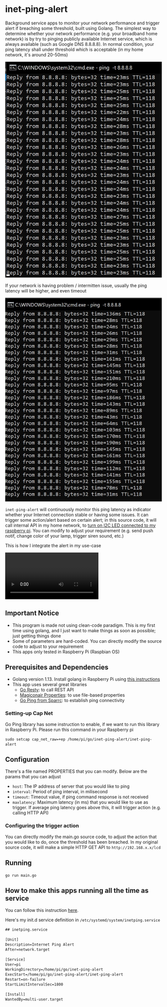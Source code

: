 # inet-ping-alert

Background service apps to monitor your network performance and trigger alert if breaching some threshold, built using Golang. The simplest way to determine whether your network performance (e.g. your broadband home network) is by try to pinging publicly available Internet service, which is always available (such as Google DNS 8.8.8.8). In normal condition, your ping latency shall under threshold which is acceptable (in my home network, it's around 20-50ms)

![ping normal](res/ping-normal.jpg)

If your network is having problem / intermitten issue, usually the ping latency will be higher, and even timeout

![ping slow](res/ping-slow.jpg)

`inet-ping-alert` will continuously monitor this ping latency as indicator whether your Internet connection stable or having some issues. It can trigger some action/alert based on certain alert; in this source code, it will call internal API in my home network, to [turn on I2C LED connected to my raspberry pi](https://github.com/md-ray/i2c-http-server). You can modify to adjust your requirement (e.g. send push notif, change color of your lamp, trigger siren sound, etc.)

This is how I integrate the alert in my use-case

![video=demo](res/video-demo.mp4)

## Important Notice

* This program is made not using clean-code paradigm. This is my first time using golang, and I just want to make things as soon as possible; just getting things done
* Some of parameters are hard-coded. You can directly modify the source code to adjust to your requirement
* This apps only tested in Raspberry Pi (Raspbian OS)

## Prerequisites and Dependencies

* Golang version 1.13. Install golang in Raspberry Pi using [this instructions](https://www.e-tinkers.com/2019/06/better-way-to-install-golang-go-on-raspberry-pi/)
* This app uses several great libraries
  * [Go Resty](github.com/go-resty/resty/v2): to call REST API
  * [Magiconair Properties](github.com/magiconair/properties): to use file-based properties
  * [Go Ping from Sparrc](github.com/sparrc/go-ping): to establish ping connectivity

### Setting-up Cap Net

Go Ping library has some instruction to enable, if we want to run this library in Raspberry Pi.
Please run this command in your Raspberry pi
```
sudo setcap cap_net_raw=+ep /home/pi/go/inet-ping-alert/inet-ping-alert
```

## Configuration

There's a file named PROPERTIES that you can modify. Below are the params that you can adjust
* `host`: The IP address of server that you would like to ping
* `interval`: Period of ping interval, in milisecond
* `timeout`: Timeout value, if ping command response is not received
* `maxlatency`: Maximum latency (in ms) that you would like to use as trigger. If average ping latency goes above this, it will trigger action (e.g. calling HTTP API)

### Configuring the trigger action

You can directly modify the main.go source code, to adjust the action that you would like to do, once the threshold has been breached. In my original source code, it will make a simple HTTP GET API to `http://192.168.x.x/lcd`

## Running

`go run main.go`

## How to make this apps running all the time as service

You can follow this instruction [here](https://slippytrumpet.io/posts/running-your-app-as-service-on-pi-zero-w/).

Here's my init.d service definition in `/etc/systemd/system/inetping.service`

```
## inetping.service

[Unit]
Description=Internet Ping Alert
After=network.target

[Service]
User=pi
WorkingDirectory=/home/pi/go/inet-ping-alert
ExecStart=/home/pi/go/inet-ping-alert/inet-ping-alert
Restart=on-failure
StartLimitIntervalSec=1800

[Install]
WantedBy=multi-user.target
```

